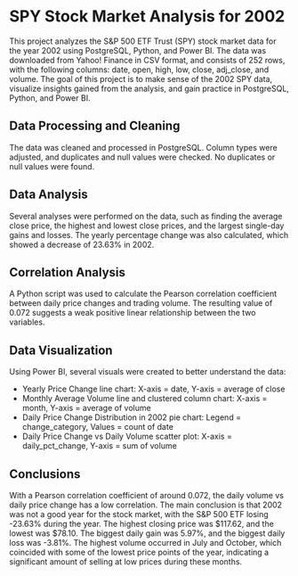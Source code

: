 # SPY Stock Market Analysis for 2002

This project analyzes the S&P 500 ETF Trust (SPY) stock market data for the year 2002 using PostgreSQL, Python, and Power BI. The data was downloaded from Yahoo! Finance in CSV format, and consists of 252 rows, with the following columns: date, open, high, low, close, adj_close, and volume. The goal of this project is to make sense of the 2002 SPY data, visualize insights gained from the analysis, and gain practice in PostgreSQL, Python, and Power BI.

## Data Processing and Cleaning

The data was cleaned and processed in PostgreSQL. Column types were adjusted, and duplicates and null values were checked. No duplicates or null values were found.

## Data Analysis

Several analyses were performed on the data, such as finding the average close price, the highest and lowest close prices, and the largest single-day gains and losses. The yearly percentage change was also calculated, which showed a decrease of 23.63% in 2002.

## Correlation Analysis

A Python script was used to calculate the Pearson correlation coefficient between daily price changes and trading volume. The resulting value of 0.072 suggests a weak positive linear relationship between the two variables.

## Data Visualization

Using Power BI, several visuals were created to better understand the data:

- Yearly Price Change line chart: X-axis = date, Y-axis = average of close
- Monthly Average Volume line and clustered column chart: X-axis = month, Y-axis = average of volume
- Daily Price Change Distribution in 2002 pie chart: Legend = change_category, Values = count of date
- Daily Price Change vs Daily Volume scatter plot: X-axis = daily_pct_change, Y-axis = sum of volume

## Conclusions

With a Pearson correlation coefficient of around 0.072, the daily volume vs daily price change has a low correlation. The main conclusion is that 2002 was not a good year for the stock market, with the S&P 500 ETF losing -23.63% during the year. The highest closing price was $117.62, and the lowest was $78.10. The biggest daily gain was 5.97%, and the biggest daily loss was -3.81%. The highest volume occurred in July and October, which coincided with some of the lowest price points of the year, indicating a significant amount of selling at low prices during these months.
